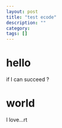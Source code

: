 ```yaml
---
layout: post
title: "test ecode"
description: ""
category: 
tags: []
---
```

# hello

if I can succeed ?

# world

I love...rt

